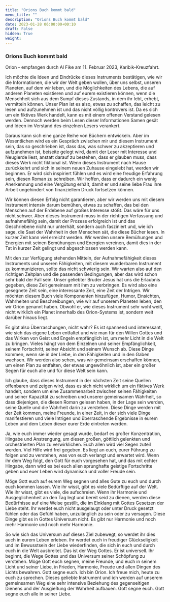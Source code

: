 ```yaml
---
title: "Orions Buch kommt bald"
menu_title: ""
description: "Orions Buch kommt bald"
date: 2023-01-28 06:00:00+00:10
draft: False
hidden: True
weight:
---
```

### Orions Buch kommt bald

Orion - empfangen durch Al Fike am 11. Februar 2023, Karibik-Kreuzfahrt.

Ich möchte die Ideen und Eindrücke dieses Instruments bestätigen, wie wir die Informationen, die wir der Welt geben wollen, über uns selbst, unseren Planeten, auf dem wir leben, und die Möglichkeiten des Lebens, die auf anderen Planeten existieren und auf eurem existieren können, wenn die Menschheit sich aus dem Sumpf dieses Zustands, in dem ihr lebt, erhebt, vermitteln können. Unser Plan ist es also, etwas zu schaffen, das leicht zu lesen und aufzunehmen ist und das nicht völlig kontrovers ist. Da es sich um ein fiktives Werk handelt, kann es mit einem offenen Verstand gelesen werden. Dennoch werden beim Lesen dieser Informationen Samen gesät und Ideen im Verstand des einzelnen Lesers verankert.

Daraus kann sich eine ganze Reihe von Büchern entwickeln. Aber im Wesentlichen wird es ein Gespräch zwischen mir und diesem Instrument sein, das so geschrieben ist, dass das, was schwer zu akzeptieren und aufzunehmen ist, beiseite gelegt wird, damit der Leser mit Interesse und Neugierde liest, anstatt darauf zu bestehen, dass er glauben muss, dass dieses Werk nicht fiktional ist. Wenn dieses Instrument nach Hause zurückkehrt und sich in seinem neuen Zuhause eingelebt hat, werden wir beginnen. Er wird sich inspiriert fühlen und es wird eine freudige Erfahrung sein, diesen Roman zu schreiben. Wir hoffen, dass er dadurch ein wenig Anerkennung und eine Vergütung erhält, damit er und seine liebe Frau ihre Arbeit ungehindert von finanziellem Druck fortsetzen können.

Wir können diesen Erfolg nicht garantieren, aber wir werden uns mit diesem Instrument intensiv darum bemühen, etwas zu schaffen, das bei den Menschen auf der Erdebene auf großes Interesse stößt. Das wäre für uns nicht schwer. Aber dieses Instrument muss in der richtigen Verfassung und aufnahmefähig sein, damit der Prozess erfolgreich ist und das Geschriebene nicht nur unterhält, sondern auch fasziniert und, wie ich sage, die Saat der Wahrheit in den Menschen sät, die diese Bücher lesen. In kurzer Zeit kann viel erreicht werden. Wir werden unsere Bemühungen und Energien mit seinen Bemühungen und Energien vereinen, damit dies in der Tat in kurzer Zeit gelingt und abgeschlossen werden kann.

Mit den zur Verfügung stehenden Mitteln, der Aufnahmefähigkeit dieses Instruments und unseren Fähigkeiten, mit diesem wunderbaren Instrument zu kommunizieren, sollte das nicht schwierig sein. Wir warten also auf den richtigen Zeitplan und die passenden Bedingungen, aber das wird schon sehr bald der Fall sein. Unser geliebter Bruder Jesus hat uns die Erlaubnis gegeben, diese Zeit gemeinsam mit ihm zu verbringen. Es wird also eine gesegnete Zeit sein, eine interessante Zeit, eine Zeit der Intrigen. Wir möchten diesem Buch viele Komponenten hinzufügen, Humor, Einsichten, Wahrheiten und Beschreibungen, wie wir auf unserem Planeten leben, den wir Orion genannt haben. Obwohl er, wie dieses Instrument sehr wohl weiß, nicht wirklich ein Planet innerhalb des Orion-Systems ist, sondern weit darüber hinaus liegt.

Es gibt also Überraschungen, nicht wahr? Es ist spannend und interessant, wie sich das eigene Leben entfaltet und wie man für den Willen Gottes und das Wirken von Geist und Engeln empfänglich ist, um mehr Licht in die Welt zu bringen. Vieles hängt von dem Einzelnen und seiner Empfänglichkeit, seinem Fortschritt, seiner Absicht und seinem Wunsch ab. Diese Dinge kommen, wenn sie in der Liebe, in den Fähigkeiten und in den Gaben wachsen. Wir werden also sehen, was wir gemeinsam erschaffen können, um einen Plan zu entfalten, der etwas ungewöhnlich ist, aber ein großer Segen für euch alle und für diese Welt sein kann.

Ich glaube, dass dieses Instrument in der nächsten Zeit seine Quellen offenbaren und zeigen wird, dass es sich nicht wirklich um ein fiktives Werk handelt, sondern um eine Zusammenarbeit zwischen seinen Fähigkeiten und seiner Kapazität zu schreiben und unserer gemeinsamen Wahrheit, so dass diejenigen, die diesen Roman gelesen haben, in der Lage sein werden, seine Quelle und die Wahrheit darin zu verstehen. Diese Dinge werden mit der Zeit kommen, meine Freunde, in einer Zeit, in der sich viele Dinge manifestieren und viele Intrigen und überraschende Ergebnisse in eurem Leben und dem Leben dieser eurer Erde eintreten werden.

Ja, wie euch immer wieder gesagt wurde, bedarf es großer Konzentration, Hingabe und Anstrengung, um diesen großen, göttlich gelenkten und orchestrierten Plan zu verwirklichen. Euch allen wird viel Segen zuteil werden. Viel Hilfe wird frei gegeben. Es liegt an euch, eurer Führung zu folgen und zu verstehen, was von euch verlangt und erwartet wird. Wenn ihr dem Weg folgt, den Gott für euch vorgesehen hat, und das mit echter Hingabe, dann wird es bei euch allen sprunghafte geistige Fortschritte geben und euer Leben wird dynamisch und voller Freude sein.

Möge Gott euch auf eurem Weg segnen und alles Gute zu euch und durch euch kommen lassen. Wie ihr wisst, gibt es viele Bedürftige auf der Welt. Wie ihr wisst, gibt es viele, die aufschreien. Wenn ihr Harmonie und Ausgeglichenheit an den Tag legt und bereit seid zu dienen, werden diese Bedürfnisse auf eine Weise gestillt, die im Einklang mit Gottes Gesetzen der Liebe steht. Ihr werdet euch nicht ausgelaugt oder unter Druck gesetzt fühlen oder das Gefühl haben, unzulänglich zu sein oder zu versagen. Diese Dinge gibt es in Gottes Universum nicht. Es gibt nur Harmonie und noch mehr Harmonie und noch mehr Harmonie.

So wie sich das Universum auf dieses Ziel zubewegt, so werdet ihr dies auch in eurem Leben erleben. Ihr werdet euch in freudiger Glückseligkeit und im Bewusstsein der Liebe wiederfinden, die sich in euch und durch euch in die Welt ausbreitet. Das ist der Weg Gottes. Er ist universell. Ihr beginnt, die Wege Gottes und das Universum seiner Schöpfung zu verstehen. Möge Gott euch segnen, meine Freunde, und euch in seinem Licht und seiner Liebe, in Frieden, Harmonie, Freude und allen Dingen des Lichts bewahren. Gott segne euch. Ich bin Orion. Ich freue mich, heute zu euch zu sprechen. Dieses geliebte Instrument und ich werden auf unserem gemeinsamen Weg eine sehr intensive Beziehung des gegenseitigen Dienens und der Ausgießung der Wahrheit aufbauen. Gott segne euch. Gott segne euch alle in seiner Liebe.
